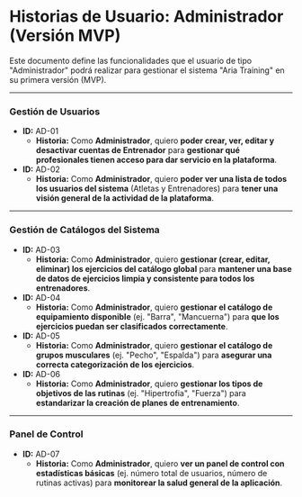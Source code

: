 # Historias de Usuario: Administrador (Versión MVP)

Este documento define las funcionalidades que el usuario de tipo "Administrador" podrá realizar para gestionar el sistema "Aria Training" en su primera versión (MVP).

---

### Gestión de Usuarios

* **ID:** AD-01
    * **Historia:** Como **Administrador**, quiero **poder crear, ver, editar y desactivar cuentas de Entrenador** para **gestionar qué profesionales tienen acceso para dar servicio en la plataforma**.
* **ID:** AD-02
    * **Historia:** Como **Administrador**, quiero **poder ver una lista de todos los usuarios del sistema** (Atletas y Entrenadores) para **tener una visión general de la actividad de la plataforma**.

---

### Gestión de Catálogos del Sistema

* **ID:** AD-03
    * **Historia:** Como **Administrador**, quiero **gestionar (crear, editar, eliminar) los ejercicios del catálogo global** para **mantener una base de datos de ejercicios limpia y consistente para todos los entrenadores**.
* **ID:** AD-04
    * **Historia:** Como **Administrador**, quiero **gestionar el catálogo de equipamiento disponible** (ej. "Barra", "Mancuerna") para **que los ejercicios puedan ser clasificados correctamente**.
* **ID:** AD-05
    * **Historia:** Como **Administrador**, quiero **gestionar el catálogo de grupos musculares** (ej. "Pecho", "Espalda") para **asegurar una correcta categorización de los ejercicios**.
* **ID:** AD-06
    * **Historia:** Como **Administrador**, quiero **gestionar los tipos de objetivos de las rutinas** (ej. "Hipertrofia", "Fuerza") para **estandarizar la creación de planes de entrenamiento**.

---

### Panel de Control

* **ID:** AD-07
    * **Historia:** Como **Administrador**, quiero **ver un panel de control con estadísticas básicas** (ej. número total de usuarios, número de rutinas activas) para **monitorear la salud general de la aplicación**.